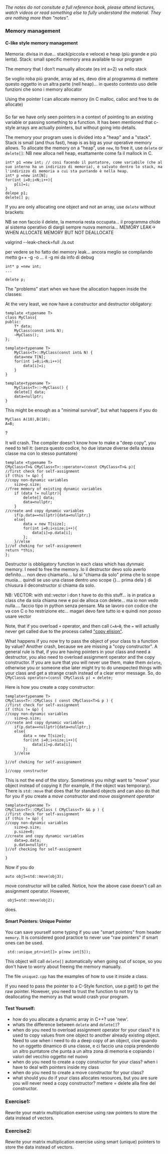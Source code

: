  *The notes do not consitute a full reference book, please attend lectures, watch videos or read something else to fully understand the material. They are nothing more than "notes".*

### Memory management

#### C-like style memory management 
Memoria: divisa in due… stack(piccola e veloce) e heap (più grande e più lenta).
Stack: small specific memory area available to our program

The memory that I don’t manually allocate (es int a=2) va nello stack

Se voglio roba più grande, array ad es, devo dire al programma di mettere questo oggetto in un altra parte (nell heap)… in questo contesto uso delle funzioni che sono i memory allocator

Using the pointer I can allocate memory (in C malloc, calloc and free to de allocate)
###
So far we have only seen pointers in a context of pointing to an existing variable or passing something to a function. It has been mentioned that c-style arrays are actually pointers, but without going into details.

The memory your program uses is divided into a "heap" and a "stack". Stack is small (and thus fast), heap is as big as your operative memory allows.
To allocate the memory on a "heap", use `new`, to free it, use `delete` or `delete[]`:
NB new alloca nell heap, esattamente come fa il mallock in C.
```
int* p1 =new int; // cosi facendo il puntatore, come variabile (che al suo interno ha un indirizzo di memoria), è salvato dentro lo stack, ma l'indirizzo di memoria a cui sta puntando è nella heap.
int* p =new int[N];
for(int i=0;i<N;i++){
    p[i]=i;
}
delepe p1;
delete[] p;
```

If you are only allocating one object and not an array, use `delete` without brackets:

NB se non faccio il delete, la memoria resta occupata... il programma chide al sistema operativo di dargli sempre nuova memoria... MEMORY LEAK-> WHEN ALLOCATE MEMORY BUT NOT DEALLOCATE

valgrind --leak-check=full ./a.out

per vedere se ho fatto dei memory leak... ancora meglio se compilando metto g++ -g -o ... il -g mi da info di debug
```
int* p =new int;
...

delete p; 

```

The "problems" start when we have the allocation happen inside the classes:


At the very least, we now have a constructor and destructor obligatory:

```
template <typename T>
class MyClass{
public:
    T* data;
    MyClass(const int& N);
    ~MyClass();
};

template<typename T> 
    MyClass<T>::MyClass(const int& N) {
    data=new T[N];
    for(int i=0;i<N;i++){
        data[i]=i;
    }
}

template<typename T> 
    MyClass<T>::~MyClass() {
    delete[] data;
    data=nullptr;
}

```

This might be enough as a "minimal survival", but what happens if you do

```
MyClass A(10),B(10);
A=B;
```
?

It will crash.
The compiler doesn't know how to make a "deep copy", you need to tell it:
(senza questo codice, ho due istanze diverse della stessa classe ma con lo stesso puntatore)
```
template <typename T>
CMyClass<T>& CMyClass<T>::operator=(const CMyClass<T>& p){
//first check for self-assignment
if (this != &p) { 
//copy non-dynamic variables
	size=p.size;
//free memory of existing dynamic variables
	if (data != nullptr){
		delete[] data;
		data=nullptr;
    }	
//create and copy dynamic variables
	if(p.data==nullptr){data=nullptr;}
	else{
		data = new T[size];
		for(int i=0;i<size;i++){
			data[i]=p.data[i];
        };
	}//else	
}//of cheking for self-assignement
return *this;
};

```
Destructor is obbligatory function in each class which has dynmaic memory. I need to free the memory.
Io il destructor devo solo averlo definito.... non devo chiamarlo... lui si "chiama da solo" prima che lo scope muoia... quindi se uso una classe dentro uno scope {}... prima dela } di chiusura il deconstructor si chiama da solo.

NB: VECTOR: with std::vector i don t have to do this stuff... is in pratica a class che da sola chiama new e poi de alloca con delete... ma io non vedo nulla.... faccio tipo in python senza pensare. 
Ma se lavoro con codice che va con C o ho restrizione etc... magari devo fare tutto io e quindi non posso usare vector

Note, that if you overload `+` operator, and then call `C=A+B`, the `=` will actually never get called due to the process called ["copy elision"](https://en.cppreference.com/w/cpp/language/copy_elision).


What happens if you now try to pass the object of your class to a function by value? Another crash, because we are missing a "copy constructor". A general rule is that, if you are having pointers in your class and need a destructor, you also need to overload assignment operator and the copy constructor. If you are sure that you will never use them, make them `delete`, otherwise you or someone else later might try to do unexpected things with your class and get a strange crash instead of a clear error message. So, do ` CMyClass& operator=(const CMyClass& p) = delete;`

Here is how you create a copy constructor:

```
template<typename T> 
CMyClass<T>::CMyClass ( const CMyClass<T>& p ) {
//first check for self-assignment
if (this != &p) {
//copy non-dynamic variables
	size=p.size;
//create and copy dynamic variables
	if(p.data==nullptr){data=nullptr;}
	else{
		data = new T[size];
		for(int i=0;i<size;i++){
			data[i]=p.data[i];
        };
	}//else
	
}//of cheking for self-assignement
    
}//copy constructor
```

This is not the end of the story. Sometimes you mihgt want to "move" your object instead of copying it (for example, if the object was temporary). There is `std::move` that does that for standard objects and can also do that for you if you create a *move constructor* and *move assignment operator*

```
template<typename T> 
CMyClass<T>::CMyClass ( CMyClass<T> && p ) {
//first check for self-assignment
if (this != &p) {
//copy non-dynamic variables
	size=p.size;
    p.size=0;
//create and copy dynamic variables
    data=p.data;
    p.data=nullptr;
}//of checking for self-assignment
    
}
```

Now if you do 

```
auto obj5=std::move(obj3); 
```

move constructor will be called. Notice, how the above case doesn't call an assignment operator. However,

```
 obj5=std::move(obj2);
```

does.



#### Smart Pointers: Unique Pointer

You can save yourself some typing if you use "smart pointers" from header `memory`. It is considered good practice to never use "raw pointers" if smart ones can be used.

```
 std::unique_ptr<int[]> p(new int[5]);   
```

This object will call `delete[]` automatically when going out of scope, so you don't have to worry about freeing the memory manually.

The file `unique2.cpp` has the examples of how to use it inside a class.

If you need to pass the pointer to a C-Style function, use p.get() to get the raw pointer. However, you need to trust the function to not try to deallocating the memory as that would crash your program.



#### Test Yourself:

 - how do you allocate a dynamic array in C++?
 use 'new'.
 - whats the difference between `delete` and `delete[]`?
 - when do you need to overload assignment operator for your class?
 it is used to copy values from one object to another already existing object. Need to use when i need to do a deep copy of an object, cioe quando ho un oggetto dinamico di una classe, e ci faccio una copia prendendo un altro puntatore che punta a un altra zona di memoria e copiando i valori del vecchio oggetto nel nuovo
 - when do you need to create a copy constructor for your class?
 when i have to deal with pointers inside my class
 - when do you need to create a move constructor for your class?
 - what should you do if your class allocates resources, but you are sure you will never need a copy constructor?
 mettere = delete alla fine del constructor.


### Exercise1:

   Rewrite your matrix multiplication exercise using raw pointers to store the data instead of vectors.

### Exercise2:

   Rewrite your matrix multiplication exercise using smart (unique) pointers to store the data instead of vectors.







